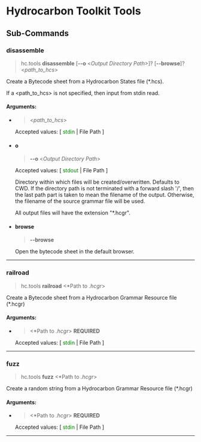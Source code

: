 

# Hydrocarbon Toolkit Tools



## Sub-Commands
### disassemble
> hc.tools **disassemble** [**--o** &lt;*Output Directory Path*&gt;]? [**--browse**]? &lt;*path_to_hcs*&gt;


Create a Bytecode sheet from a Hydrocarbon States file (*.hcs).

If a <path_to_hcs> is not specified, then input from stdin read.

#### Arguments:

- >&lt;*path_to_hcs*&gt;

     Accepted values: [ <span style="color:green">stdin</span> | File Path ]

- #### o
    > **--o**  &lt;*Output Directory Path*&gt;

    Accepted values: [ <span style="color:green">stdout</span> | File Path ]


    
    Directory within which files will be created/overwritten. Defaults to CWD.
    If the directory path is not terminated with a forward slash '/', then the
    last path part is taken to mean the filename of the output. Otherwise,
    the filename of the source grammar file will be used.
    
    All output files will have the extension "*.hcgr".


- #### browse
    > **--browse** 

    Open the bytecode sheet in the default browser.


-----
### railroad
> hc.tools **railroad**  &lt;*Path to *.hcgr*&gt;


Create a Bytecode sheet from a Hydrocarbon Grammar Resource file (*.hcgr)

#### Arguments:

- >&lt;*Path to *.hcgr*&gt; **REQUIRED**


     Accepted values: [ <span style="color:green">stdin</span> | File Path ]

-----
### fuzz
> hc.tools **fuzz**  &lt;*Path to *.hcgr*&gt;


Create a random string from a Hydrocarbon Grammar Resource file  (*.hcgr)

#### Arguments:

- >&lt;*Path to *.hcgr*&gt; **REQUIRED**


     Accepted values: [ <span style="color:green">stdin</span> | File Path ]

-----
